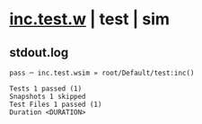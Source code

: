 # [inc.test.w](../../../../../../tests/sdk_tests/counter/inc.test.w) | test | sim

## stdout.log
```log
pass ─ inc.test.wsim » root/Default/test:inc()

Tests 1 passed (1)
Snapshots 1 skipped
Test Files 1 passed (1)
Duration <DURATION>
```

